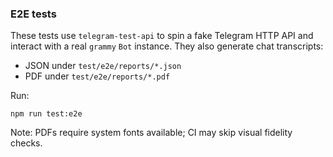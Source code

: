 ### E2E tests

These tests use `telegram-test-api` to spin a fake Telegram HTTP API and interact with a real `grammy` `Bot` instance. They also generate chat transcripts:

- JSON under `test/e2e/reports/*.json`
- PDF under `test/e2e/reports/*.pdf`

Run:

```
npm run test:e2e
```

Note: PDFs require system fonts available; CI may skip visual fidelity checks.


